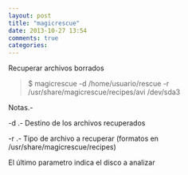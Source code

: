 ```yaml
---
layout: post
title: "magicrescue"
date: 2013-10-27 13:54
comments: true
categories: 
---
```

Recuperar archivos borrados

>$ magicrescue -d /home/usuario/rescue -r /usr/share/magicrescue/recipes/avi /dev/sda3

Notas.-

-d .- Destino de los archivos recuperados

-r  .- Tipo de archivo a recuperar (formatos en /usr/share/magicrescue/recipes)

El último parametro indica el disco a analizar


